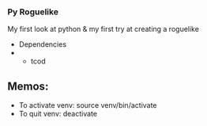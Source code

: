### Py Roguelike

My first look at python & my first try at creating a roguelike

- Dependencies
- - tcod

## Memos:

- To activate venv: source venv/bin/activate
- To quit venv: deactivate